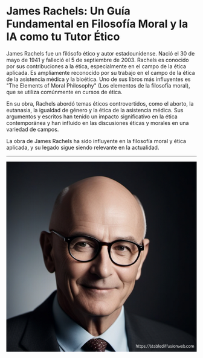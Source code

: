 # James Rachels: Un Guía Fundamental en Filosofía Moral y la IA como tu Tutor Ético

James Rachels fue un filósofo ético y autor estadounidense. Nació el 30 de mayo de 1941 y falleció el 5 de septiembre de 2003. Rachels es conocido por sus contribuciones a la ética, especialmente en el campo de la ética aplicada. Es ampliamente reconocido por su trabajo en el campo de la ética de la asistencia médica y la bioética. Uno de sus libros más influyentes es "The Elements of Moral Philosophy" (Los elementos de la filosofía moral), que se utiliza comúnmente en cursos de ética.

En su obra, Rachels abordó temas éticos controvertidos, como el aborto, la eutanasia, la igualdad de género y la ética de la asistencia médica. Sus argumentos y escritos han tenido un impacto significativo en la ética contemporánea y han influido en las discusiones éticas y morales en una variedad de campos.

La obra de James Rachels ha sido influyente en la filosofía moral y ética aplicada, y su legado sigue siendo relevante en la actualidad.

---

![JamesRachels.png](JamesRachels.png "James Rachels")

